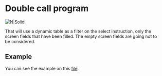 
# Double call program

[![N|Solid](https://wiki.scn.sap.com/wiki/download/attachments/1710/ABAP%20Development.png?version=1&modificationDate=1446673897000&api=v2)](https://www.sap.com/brazil/developer.html)

That will use a dynamic table as a filter on the select instruction, only the screen fields that have been filled. The empty screen fields are going not to be considered.

## Example

You can see the example on this [file](cluster.abap).